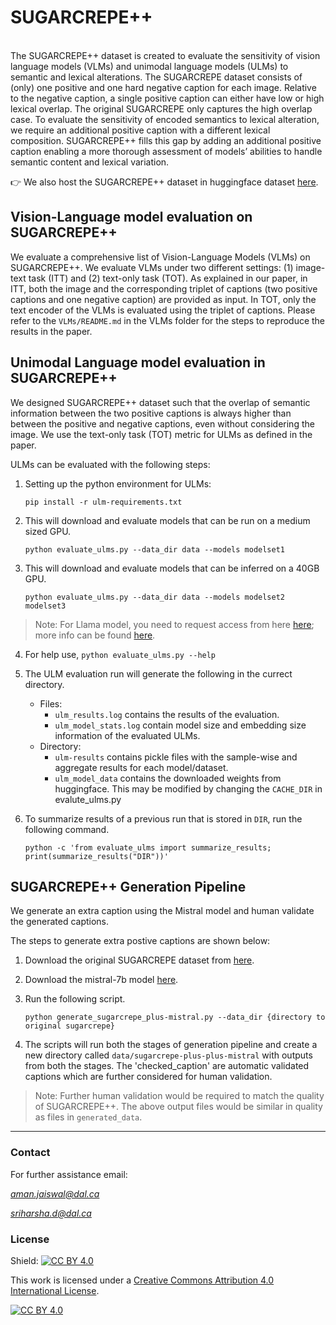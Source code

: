 # SUGARCREPE++
<br>
The SUGARCREPE++ dataset is created to evaluate the sensitivity of vision language models (VLMs) and unimodal language models (ULMs) to semantic and lexical alterations. The SUGARCREPE dataset consists of (only) one positive and one hard negative caption for each image. Relative to the negative caption, a single positive caption can either have low or high lexical overlap. The original SUGARCREPE only captures the high overlap case. To evaluate the sensitivity of encoded semantics to lexical alteration, we require an additional positive caption with a different lexical composition. SUGARCREPE++ fills this gap by adding an additional positive caption enabling a more thorough assessment of models’ abilities to handle semantic content
and lexical variation.


:point_right: We also host the SUGARCREPE++ dataset in huggingface dataset [here](https://huggingface.co/datasets/Aman-J/SugarCrepe_pp).

## Vision-Language model evaluation on SUGARCREPE++

We evaluate a comprehensive list of Vision-Language Models (VLMs) on SUGARCREPE++. We evaluate VLMs under two different settings: (1) image-text task (ITT) and (2) text-only task (TOT). As explained in our paper, in ITT, both the image and the corresponding triplet of captions (two positive captions and one negative caption) are provided as input. In TOT, only the text encoder of the VLMs is evaluated using the triplet of captions. Please refer to the `VLMs/README.md` in the VLMs folder for the steps to reproduce the results in the paper.

## Unimodal Language model evaluation in SUGARCREPE++

We designed SUGARCREPE++ dataset such that the overlap of semantic information between the two positive captions is always higher than between the positive and negative captions, even without considering the image. We use the text-only task (TOT) metric for ULMs as defined in the paper.

ULMs can be evaluated with the following steps:

1. Setting up the python environment for ULMs:

   `pip install -r ulm-requirements.txt`

3. This will download and evaluate models that can be run on a medium sized GPU.

   `python evaluate_ulms.py --data_dir data --models modelset1`

4. This will download and evaluate models that can be inferred on a 40GB GPU.

   `python evaluate_ulms.py --data_dir data --models modelset2 modelset3`

> Note: For Llama model, you need to request access from here [here](https://llama.meta.com/llama-downloads/); more info can be found [here](https://huggingface.co/SeanLee97/angle-llama-7b-nli-v2).

4. For help use, `python evaluate_ulms.py --help`
5. The ULM evaluation run will generate the following in the currect directory.
    * Files:
        * `ulm_results.log` contains the results of the evaluation.
        * `ulm_model_stats.log` contain model size and embedding size information of the evaluated ULMs.
    * Directory:
        * `ulm-results` contains pickle files with the sample-wise and aggregate results for each model/dataset.
        * `ulm_model_data` contains the downloaded weights from huggingface. This may be modified by changing the `CACHE_DIR` in evalute\_ulms.py
6. To summarize results of a previous run that is stored in `DIR`, run the following command.

    `python -c 'from evaluate_ulms import summarize_results; print(summarize_results("DIR"))'`

## SUGARCREPE++ Generation Pipeline

We generate an extra caption using the Mistral model and human validate the generated captions.

The steps to generate extra postive captions are shown below:

1. Download the original SUGARCREPE dataset from [here](https://github.com/RAIVNLab/sugar-crepe/tree/main/data).
2. Download the mistral-7b model [here](https://huggingface.co/mistralai/Mistral-7B-Instruct-v0.1).
3. Run the following script.

    `python generate_sugarcrepe_plus-mistral.py --data_dir {directory to original sugarcrepe}`

4. The scripts will run both the stages of generation pipeline and create a new directory called `data/sugarcrepe-plus-plus-mistral` with outputs from both the stages. The 'checked\_caption' are automatic validated captions which are further considered for human validation.

> Note: Further human validation would be required to match the quality of SUGARCREPE++. The above output files would be similar in quality as files in `generated_data`.

- - -

### Contact

For further assistance email: 

*aman.jaiswal@dal.ca*

*sriharsha.d@dal.ca*

### License

Shield: [![CC BY 4.0](https://img.shields.io/badge/License-CC%20BY%204.0-lightgrey.svg)](http://creativecommons.org/licenses/by/4.0/)

This work is licensed under a [Creative Commons Attribution 4.0 International License](http://creativecommons.org/licenses/by/4.0/).

[![CC BY 4.0](https://i.creativecommons.org/l/by/4.0/88x31.png)](http://creativecommons.org/licenses/by/4.0/)
